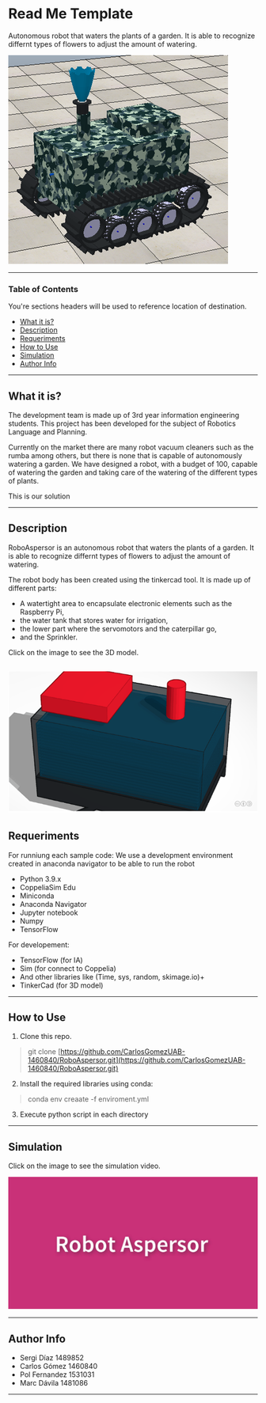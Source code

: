 
# Read Me Template
Autonomous robot that waters the plants of a garden. It is able to recognize differnt types of flowers to adjust the amount of watering.

![RoboAspersor](https://github.com/CarlosGomezUAB-1460840/RoboAspersor/blob/main/Images/Robot.PNG)

---

### Table of Contents
You're sections headers will be used to reference location of destination.

- [What it is?](#what-it-is)
- [Description](#description)
- [Requeriments](#requeriments)
- [How to Use](#how-to-use)
- [Simulation](#simulation)
- [Author Info](#author-info)

---

## What it is?

The development team is made up of 3rd year information engineering students. This project has been developed for the subject of Robotics Language and Planning.

Currently on the market there are many robot vacuum cleaners such as the rumba among others, but there is none that is capable of autonomously watering a garden. We have designed a robot, with a budget of 100, capable of watering the garden and taking care of the watering of the different types of plants.

This is our solution

---

## Description

RoboAspersor is an autonomous robot that waters the plants of a garden. It is able to recognize differnt types of flowers to adjust the amount of watering.

The robot body has been created using the tinkercad tool. It is made up of different parts:

- A watertight area to encapsulate electronic elements such as the Raspberry Pi,
- the water tank that stores water for irrigation,
- the lower part where the servomotors and the caterpillar go,
- and the Sprinkler.

Click on the image to see the 3D model.

[![IMAGE ALT TEXT HERE](https://github.com/CarlosGomezUAB-1460840/RoboAspersor/blob/main/Images/piezasRobot.PNG)](https://www.tinkercad.com/things/h1H5N6yzh8O)
---

## Requeriments
For runniung each sample code:
We use a development environment created in anaconda navigator to be able to run the robot

- Python 3.9.x
- CoppeliaSim Edu
- Miniconda 
- Anaconda Navigator
- Jupyter notebook
- Numpy
- TensorFlow

For developement:

- TensorFlow (for IA)
- Sim (for connect to Coppelia)
- And other libraries like (Time, sys, random, skimage.io)+
- TinkerCad (for 3D model)

---
## How to Use

1. Clone this repo.
> git clone [https://github.com/CarlosGomezUAB-1460840/RoboAspersor.git](https://github.com/CarlosGomezUAB-1460840/RoboAspersor.git)
2. Install the required libraries
using conda:
> conda env creaate -f enviroment.yml
3. Execute python script in each directory

---
## Simulation


Click on the image to see the simulation video.

[![IMAGE ALT TEXT HERE](https://github.com/CarlosGomezUAB-1460840/RoboAspersor/blob/main/Images/linkVideo.png)](https://www.youtube.com/watch?v=n0WhtZnf5Do)

---

## Author Info

- Sergi Díaz 1489852
- Carlos Gómez 1460840
- Pol Fernandez 1531031
- Marc Dávila 1481086

---
